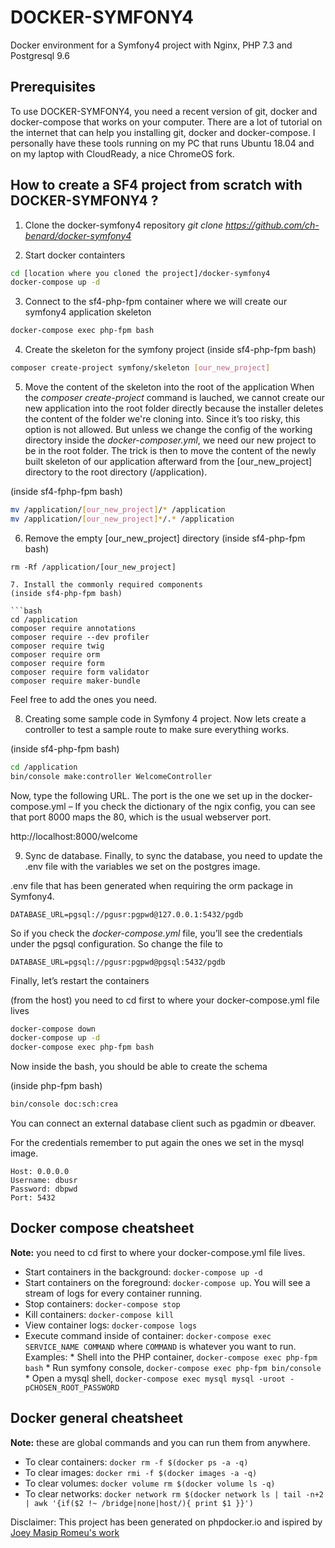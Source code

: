 # DOCKER-SYMFONY4

Docker environment for a Symfony4 project with Nginx, PHP 7.3 and Postgresql 9.6

## Prerequisites

To use DOCKER-SYMFONY4, you need a recent version of git, docker and docker-compose that works on your computer. There are a lot of tutorial on the internet that can help you installing git, docker and docker-compose. I personally have these tools running on my PC that runs Ubuntu 18.04 and on my laptop with CloudReady, a nice ChromeOS fork.

## How to create a SF4 project from scratch with DOCKER-SYMFONY4 ?

1. Clone the docker-symfony4 repository
*git clone https://github.com/ch-benard/docker-symfony4*

2. Start docker containters

```bash
cd [location where you cloned the project]/docker-symfony4
docker-compose up -d
```

3. Connect to the sf4-php-fpm container where we will create our symfony4 application skeleton
```bash
docker-compose exec php-fpm bash
```

4. Create the skeleton for the symfony project
(inside sf4-php-fpm bash)
```bash
composer create-project symfony/skeleton [our_new_project]
```

5. Move the content of the skeleton into the root of the application
When the *composer create-project* command is lauched, we cannot create our new application into the root folder directly because the installer deletes the content of the folder we're cloning into. Since it’s too risky, this option is not allowed. But unless we change the config of the working directory inside the *docker-composer.yml*, we need our new project to be in the root folder. The trick is then to move the content of the newly built skeleton of our application afterward from the [our_new_project] directory to the root directory (/application).

(inside sf4-fphp-fpm bash)
```bash
mv /application/[our_new_project]/* /application
mv /application/[our_new_project]*/.* /application
```

6. Remove the empty [our_new_project] directory
(inside sf4-php-fpm bash)
```
rm -Rf /application/[our_new_project]

7. Install the commonly required components
(inside sf4-php-fpm bash)

```bash
cd /application
composer require annotations
composer require --dev profiler
composer require twig
composer require orm
composer require form
composer require form validator
composer require maker-bundle
```

Feel free to add the ones you need.

8. Creating some sample code in Symfony 4 project.
Now lets create a controller to test a sample route to make sure everything works.

(inside sf4-php-fpm bash)
```bash
cd /application
bin/console make:controller WelcomeController
```

Now, type the following URL. The port is the one we set up in the docker-compose.yml – If you check the dictionary of the ngix config, you can see that port 8000 maps the 80, which is the usual webserver port.

http://localhost:8000/welcome

9. Sync de database.
Finally, to sync the database, you need to update the .env file with the variables we set on the postgres image.

.env file that has been generated when requiring the orm package in Symfony4.

```
DATABASE_URL=pgsql://pgusr:pgpwd@127.0.0.1:5432/pgdb
```

So if you check the *docker-compose.yml* file, you’ll see the credentials under the pgsql configuration. So change the file to

```
DATABASE_URL=pgsql://pgusr:pgpwd@pgsql:5432/pgdb
```

Finally, let’s restart the containers

(from the host)
you need to cd first to where your docker-compose.yml file lives
```bash
docker-compose down
docker-compose up -d
docker-compose exec php-fpm bash
```

Now inside the bash, you should be able to create the schema

(inside php-fpm bash)
```bash
bin/console doc:sch:crea
```

You can connect an external database client such as pgadmin or dbeaver.

For the credentials remember to put again the ones we set in the mysql image.

```
Host: 0.0.0.0
Username: dbusr
Password: dbpwd
Port: 5432
```

## Docker compose cheatsheet

**Note:** you need to cd first to where your docker-compose.yml file lives.

* Start containers in the background: `docker-compose up -d`
* Start containers on the foreground: `docker-compose up`. You will see a stream of logs for every container running.
* Stop containers: `docker-compose stop`
* Kill containers: `docker-compose kill`
* View container logs: `docker-compose logs`
* Execute command inside of container: `docker-compose exec SERVICE_NAME COMMAND` where `COMMAND` is whatever you want to run. Examples:
      * Shell into the PHP container, `docker-compose exec php-fpm bash`
      * Run symfony console, `docker-compose exec php-fpm bin/console`
      * Open a mysql shell, `docker-compose exec mysql mysql -uroot -pCHOSEN_ROOT_PASSWORD`

## Docker general cheatsheet

**Note:** these are global commands and you can run them from anywhere.

* To clear containers: `docker rm -f $(docker ps -a -q)`
* To clear images: `docker rmi -f $(docker images -a -q)`
* To clear volumes: `docker volume rm $(docker volume ls -q)`
* To clear networks: `docker network rm $(docker network ls | tail -n+2 | awk '{if($2 !~ /bridge|none|host/){ print $1 }}')`

Disclaimer: This project has been generated on phpdocker.io and ispired by [Joey Masip Romeu's work](https://github.com/joeymasip/docker-symfony4)
